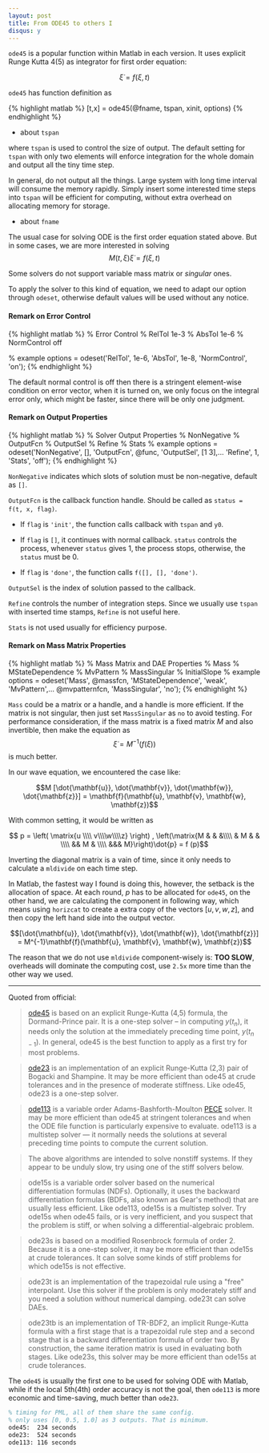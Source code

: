 ```yaml
---
layout: post
title: From ODE45 to others I
disqus: y
---
```


``ode45`` is a popular function within Matlab in each version. It uses explicit Runge Kutta 4(5) as integrator for first order equation:

$$\dot{\xi} = f(\xi, t)$$

``ode45`` has function definition as

{% highlight matlab %}
[t,x] = ode45(@fname, tspan, xinit, options)
{% endhighlight %}

- about ``tspan``

where ``tspan`` is used to control the size of output. The default setting for ``tspan`` with only two elements will enforce integration for the whole domain and output all the tiny time step.

In general, do not output all the things. Large system with long time interval will consume the memory rapidly. Simply insert some interested time steps into ``tspan`` will be efficient for computing, without extra overhead on allocating memory for storage.

- about ``fname``

The usual case for solving ODE is the first order equation stated above. But in some cases, we are more interested in solving
$$M(t, \xi) \dot{\xi} = f(\xi, t)$$

Some solvers do not support variable mass matrix or _singular_ ones.

To apply the solver to this kind of equation, we need to adapt our option through ``odeset``, otherwise default values will be used without any notice.

#### Remark on Error Control

{% highlight matlab %}
% Error Control
% RelTol        1e-3
% AbsTol        1e-6
% NormControl   off

% example
options = odeset('RelTol', 1e-6, 'AbsTol', 1e-8, 'NormControl', 'on');
{% endhighlight %}


The default normal control is off then there is a stringent element-wise condition on error vector, when it is turned on, we only focus on the integral error only, which might be faster, since there will be only one judgment.

#### Remark on Output Properties
{% highlight matlab %}
% Solver Output Properties
% NonNegative
% OutputFcn
% OutputSel
% Refine
% Stats
% example
options = odeset('NonNegative', [], 'OutputFcn', @func, 'OutputSel', [1 3],...
 'Refine', 1, 'Stats', 'off');
{% endhighlight %}


``NonNegative`` indicates which slots of solution must be non-negative, default as ``[]``.

``OutputFcn`` is the callback function handle. Should be called as ``status = f(t, x, flag)``.

- If ``flag`` is ``'init'``, the function calls callback with ``tspan`` and ``y0``.

- If ``flag`` is ``[]``, it continues with normal callback. ``status`` controls the process, whenever ``status`` gives 1, the process stops, otherwise, the ``status`` must be 0.

- If ``flag`` is ``'done'``, the function calls ``f([], [], 'done')``.

``OutputSel`` is the index of solution passed to the callback.

``Refine`` controls the number of integration steps. Since we usually use ``tspan`` with inserted time stamps, ``Refine`` is not useful here.

``Stats`` is not used usually for efficiency purpose.

#### Remark on Mass Matrix Properties

{% highlight matlab %}
% Mass Matrix and DAE Properties
% Mass
% MStateDependence
% MvPattern
% MassSingular
% InitialSlope
% example
options = odeset('Mass', @massfcn, 'MStateDependence', 'weak', 'MvPattern',...
 @mvpatternfcn, 'MassSingular', 'no');
{% endhighlight %}

``Mass`` could be a matrix or a handle, and a handle is more efficient. If the matrix is not singular, then just set ``MassSingular`` as ``no`` to avoid testing. For performance consideration, if the mass matrix is a fixed matrix $M$ and also invertible, then make the equation as
$$\dot{\xi} = M^{-1}(f(\xi))$$
is much better.

In our wave equation, we encountered the case like:

$$M [\dot{\mathbf{u}}, \dot{\mathbf{v}}, \dot{\mathbf{w}}, \dot{\mathbf{z}}] = \mathbf{f}(\mathbf{u}, \mathbf{v}, \mathbf{w}, \mathbf{z})$$

With common setting, it would be written as

$$ p = \left( \matrix{u \\\\
  v\\\\w\\\\z} \right) , \left(\matrix{M & & &\\\\
  & M &  & \\\\
  && M & \\\\
  &&& M}\right)\dot{p} = f (p)$$

Inverting the diagonal matrix is a vain of time, since it only needs to calculate a ``mldivide`` on each time step.

In Matlab, the fastest way I found is doing this, however, the setback is the allocation of space. At each round, $p$ has to be allocated for ``ode45``, on the other hand, we are calculating the component in following way, which means using ``horizcat`` to create a extra copy of the vectors $[u, v, w, z]$, and then copy the left hand side into the output vector.

$$[\dot{\mathbf{u}}, \dot{\mathbf{v}}, \dot{\mathbf{w}}, \dot{\mathbf{z}}] = M^{-1}\mathbf{f}(\mathbf{u}, \mathbf{v}, \mathbf{w}, \mathbf{z})$$

The reason that we do not use ``mldivide`` component-wisely is: **TOO SLOW**, overheads will dominate the computing cost, use ``2.5x`` more time than the other way we used.

------
Quoted from official:

>[ode45](http://en.wikipedia.org/wiki/Dormand%E2%80%93Prince_method) is based on an explicit Runge-Kutta (4,5) formula, the Dormand-Prince pair. It is a one-step solver – in computing $y(t_n)$, it needs only the solution at the immediately preceding time point, $y(t_{n-1})$. In general, ode45 is the best function to apply as a first try for most problems.

>[ode23](http://en.wikipedia.org/wiki/Bogacki%E2%80%93Shampine_method) is an implementation of an explicit Runge-Kutta (2,3) pair of Bogacki and Shampine. It may be more efficient than ode45 at crude tolerances and in the presence of moderate stiffness. Like ode45, ode23 is a one-step solver.

>[ode113](http://en.wikipedia.org/wiki/Linear_multistep_method) is a variable order Adams-Bashforth-Moulton [PECE](http://en.wikipedia.org/wiki/Predictor%E2%80%93corrector_method) solver. It may be more efficient than ode45 at stringent tolerances and when the ODE file function is particularly expensive to evaluate. ode113 is a multistep solver — it normally needs the solutions at several preceding time points to compute the current solution.

>The above algorithms are intended to solve nonstiff systems. If they appear to be unduly slow, try using one of the stiff solvers below.

>ode15s is a variable order solver based on the numerical differentiation formulas (NDFs). Optionally, it uses the backward differentiation formulas (BDFs, also known as Gear's method) that are usually less efficient. Like ode113, ode15s is a multistep solver. Try ode15s when ode45 fails, or is very inefficient, and you suspect that the problem is stiff, or when solving a differential-algebraic problem.

>ode23s is based on a modified Rosenbrock formula of order 2. Because it is a one-step solver, it may be more efficient than ode15s at crude tolerances. It can solve some kinds of stiff problems for which ode15s is not effective.

>ode23t is an implementation of the trapezoidal rule using a "free" interpolant. Use this solver if the problem is only moderately stiff and you need a solution without numerical damping. ode23t can solve DAEs.

>ode23tb is an implementation of TR-BDF2, an implicit Runge-Kutta formula with a first stage that is a trapezoidal rule step and a second stage that is a backward differentiation formula of order two. By construction, the same iteration matrix is used in evaluating both stages. Like ode23s, this solver may be more efficient than ode15s at crude tolerances.

The ``ode45`` is usually the first one to be used for solving ODE with Matlab, while if the local 5th(4th) order accuracy is not the goal, then ``ode113`` is more economic and time-saving, much better than ``ode23``.

```tex
% timing for PML, all of them share the same config.
% only uses [0, 0.5, 1.0] as 3 outputs. That is minimum.
ode45:  234 seconds
ode23:  524 seconds
ode113: 116 seconds
```
